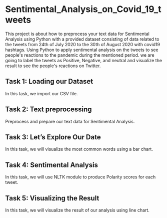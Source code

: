 # Sentimental_Analysis_on_Covid_19_tweets
This project is about how to preprocess your text data for Sentimental Analysis using Python with a provided dataset consisting of data related to the tweets from 24th of July 2020 to the 30th of August 2020 with covid19 hashtags.
Using Python to apply sentimental analysis on the tweets to see people's reactions to the pandemic during the mentioned period. we are going to label the tweets as Positive, Negative, and neutral and visualize the result to see the people's reactions on Twitter.

## Task 1: Loading our Dataset 
 In this task, we import our CSV file.

## Task 2: Text preprocessing     
 Preprocess and prepare our text data for Sentimental Analysis.

## Task 3: Let’s Explore Our Date    
 In this task, we will visualize the most common words using a bar chart.

## Task 4:  Sentimental Analysis    
 In this task, we will use NLTK module to produce Polarity scores for each tweet.

## Task 5:  Visualizing the Result    
 In this task, we will visualize the result of our analysis using line chart.    
